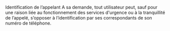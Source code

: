 Identification de l’appelant
A sa demande, tout utilisateur peut, sauf pour une raison liée au fonctionnement des services d'urgence ou à la tranquillité de l’appelé, s’opposer à l’identification par ses correspondants de son numéro de téléphone.